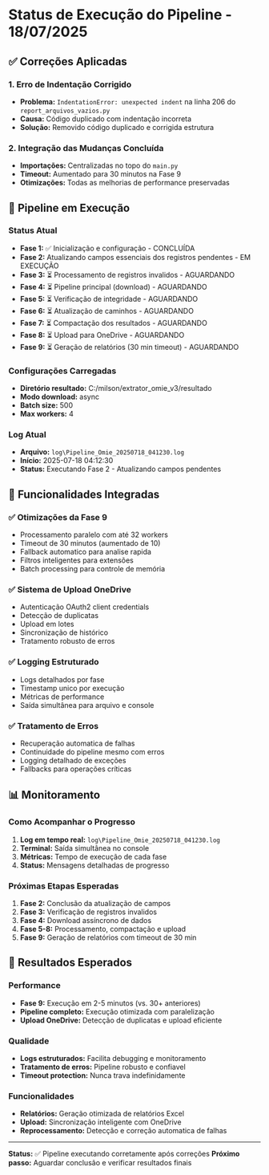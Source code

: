 # Status de Execução do Pipeline - 18/07/2025

## ✅ Correções Aplicadas

### 1. **Erro de Indentação Corrigido**
- **Problema:** `IndentationError: unexpected indent` na linha 206 do `report_arquivos_vazios.py`
- **Causa:** Código duplicado com indentação incorreta
- **Solução:** Removido código duplicado e corrigida estrutura

### 2. **Integração das Mudanças Concluída**
- **Importações:** Centralizadas no topo do `main.py`
- **Timeout:** Aumentado para 30 minutos na Fase 9
- **Otimizações:** Todas as melhorias de performance preservadas

## 🚀 Pipeline em Execução

### Status Atual
- **Fase 1:** ✅ Inicialização e configuração - CONCLUÍDA
- **Fase 2:** Atualizando campos essenciais dos registros pendentes - EM EXECUÇÃO
- **Fase 3:** ⏳ Processamento de registros invalidos - AGUARDANDO
- **Fase 4:** ⏳ Pipeline principal (download) - AGUARDANDO
- **Fase 5:** ⏳ Verificação de integridade - AGUARDANDO
- **Fase 6:** ⏳ Atualização de caminhos - AGUARDANDO
- **Fase 7:** ⏳ Compactação dos resultados - AGUARDANDO
- **Fase 8:** ⏳ Upload para OneDrive - AGUARDANDO
- **Fase 9:** ⏳ Geração de relatórios (30 min timeout) - AGUARDANDO

### Configurações Carregadas
- **Diretório resultado:** C:/milson/extrator_omie_v3/resultado
- **Modo download:** async
- **Batch size:** 500
- **Max workers:** 4

### Log Atual
- **Arquivo:** `log\Pipeline_Omie_20250718_041230.log`
- **Início:** 2025-07-18 04:12:30
- **Status:** Executando Fase 2 - Atualizando campos pendentes

## 🔧 Funcionalidades Integradas

### ✅ **Otimizações da Fase 9**
- Processamento paralelo com até 32 workers
- Timeout de 30 minutos (aumentado de 10)
- Fallback automatico para analise rapida
- Filtros inteligentes para extensões
- Batch processing para controle de memória

### ✅ **Sistema de Upload OneDrive**
- Autenticação OAuth2 client credentials
- Detecção de duplicatas
- Upload em lotes
- Sincronização de histórico
- Tratamento robusto de erros

### ✅ **Logging Estruturado**
- Logs detalhados por fase
- Timestamp unico por execução
- Métricas de performance
- Saída simultânea para arquivo e console

### ✅ **Tratamento de Erros**
- Recuperação automatica de falhas
- Continuidade do pipeline mesmo com erros
- Logging detalhado de exceções
- Fallbacks para operações críticas

## 📊 Monitoramento

### Como Acompanhar o Progresso
1. **Log em tempo real:** `log\Pipeline_Omie_20250718_041230.log`
2. **Terminal:** Saída simultânea no console
3. **Métricas:** Tempo de execução de cada fase
4. **Status:** Mensagens detalhadas de progresso

### Próximas Etapas Esperadas
1. **Fase 2:** Conclusão da atualização de campos
2. **Fase 3:** Verificação de registros invalidos
3. **Fase 4:** Download assíncrono de dados
4. **Fase 5-8:** Processamento, compactação e upload
5. **Fase 9:** Geração de relatórios com timeout de 30 min

## 🎯 Resultados Esperados

### Performance
- **Fase 9:** Execução em 2-5 minutos (vs. 30+ anteriores)
- **Pipeline completo:** Execução otimizada com paralelização
- **Upload OneDrive:** Detecção de duplicatas e upload eficiente

### Qualidade
- **Logs estruturados:** Facilita debugging e monitoramento
- **Tratamento de erros:** Pipeline robusto e confiavel
- **Timeout protection:** Nunca trava indefinidamente

### Funcionalidades
- **Relatórios:** Geração otimizada de relatórios Excel
- **Upload:** Sincronização inteligente com OneDrive
- **Reprocessamento:** Detecção e correção automatica de falhas

---

**Status:** ✅ Pipeline executando corretamente após correções
**Próximo passo:** Aguardar conclusão e verificar resultados finais
